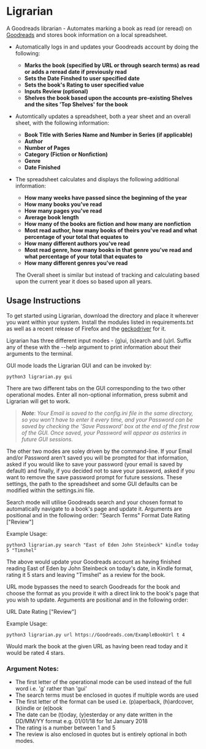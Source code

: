 # Ligrarian

A Goodreads librarian - Automates marking a book as read (or reread) on [Goodreads](https://www.goodreads.com/) and stores book information on a local spreadsheet.


  * Automatically logs in and updates your Goodreads account by doing the following:  

    * **Marks the book (specified by URL or through search terms) as read or adds a reread date if previously read**
    * **Sets the Date Finshed to user specified date**
    * **Sets the book's Rating to user specified value**
    * **Inputs Review (optional)**
    * **Shelves the book based upon the accounts pre-existing Shelves and the sites 'Top Shelves' for the book**

  * Automtically updates a spreadsheet, both a year sheet and an overall sheet, with the following information:

    * **Book Title with Series Name and Number in Series (if applicable)**
    * **Author**
    * **Number of Pages**
    * **Category (Fiction or Nonfiction)**
    * **Genre**
    * **Date Finished**

  * The spreadsheet calculates and displays the following additional information:  

    * **How many weeks have passed since the beginning of the year**
    * **How many books you've read**
    * **How many pages you've read**
    * **Average book length**
    * **How many of the books are fiction and how many are nonfiction**
    * **Most read author, how many books of theirs you've read and what percentage of your total that equates to**
    * **How many different authors you've read**
    * **Most read genre, how many books in that genre you've read and what percentage of your total that equates to**
    * **How many different genres you've read**

    The Overall sheet is similar but instead of tracking and calculating based upon the current year it does so based upon all years. 


## Usage Instructions

To get started using Ligrarian, download the directory and place it wherever you want within your system. Install the modules listed in requirements.txt as well as a recent release of Firefox and the [geckodriver](https://github.com/mozilla/geckodriver) for it.

Ligrarian has three different input modes - (g)ui, (s)earch and (u)rl. Suffix any of these with the --help argument to print information about their arguments to the terminal.

GUI mode loads the Ligrarian GUI and can be invoked by:

```
python3 ligrarian.py gui
```

There are two different tabs on the GUI corresponding to the two other operational modes. Enter all non-optional information, press submit and Ligrarian will get to work.

> *__Note__*: *Your Email is saved to the config.ini file in the same directory, so you won't have to enter it every time, and your Password can be saved by checking the 'Save Password' box at the end of the first row of the GUI. Once saved, your Password will appear as asterixs in future GUI sessions.*

The other two modes are soley driven by the command-line. If your Email and/or Password aren't saved you will be prompted for that information, asked if you would like to save your password (your email is saved by default) and finally, if you decided not to save your password, asked if you want to remove the save password prompt for future sessions. These settings, the path to the spreadsheet and some GUI defaults can be modified within the settings.ini file.

Search mode will utilise Goodreads search and your chosen format to automatically navigate to a book's page and update it. Arguments are positional and in the following order:
"Search Terms" Format Date Rating ["Review"]

Example Usage:

```
python3 ligrarian.py search "East of Eden John Steinbeck" kindle today 5 "Timshel"
```

The above would update your Goodreads account as having finished reading East of Eden by John Steinbeck on today's date, in Kindle format, rating it 5 stars and leaving "Timshel" as a review for the book.

URL mode bypasses the need to search Goodreads for the book and choose the format as you provide it with a direct link to the book's page that you wish to update. Arguments are positional and in the following order:

URL Date Rating ["Review"] 

Example Usage:

```
python3 ligrarian.py url https://Goodreads.com/ExampleBookUrl t 4
```

Would mark the book at the given URL as having been read today and it would be rated 4 stars.

### Argument Notes:
* The first letter of the operational mode can be used instead of the full word i.e. 'g' rather than 'gui'
* The search terms must be enclosed in quotes if multiple words are used
* The first letter of the format can be used i.e. (p)aperback, (h)ardcover, (k)indle or (e)book
* The date can be (t)oday, (y)esterday or any date written in the DD/MM/YY format e.g. 01/01/18 for 1st January 2018
* The rating is a number between 1 and 5
* The review is also enclosed in quotes but is entirely optional in both modes.
